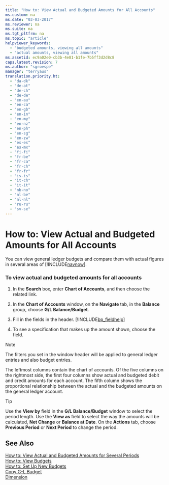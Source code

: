 ```yaml
---
title: "How to: View Actual and Budgeted Amounts for All Accounts"
ms.custom: na
ms.date: "03-03-2017"
ms.reviewer: na
ms.suite: na
ms.tgt_pltfrm: na
ms.topic: "article"
helpviewer_keywords: 
  - "budgeted amounts, viewing all amounts"
  - "actual amounts, viewing all amounts"
ms.assetid: ec9a02e0-cb3b-4e81-b1fe-7b5ff3d2d8c8
caps.latest.revision: 7
ms.author: "sgroespe"
manager: "terryaus"
translation.priority.ht: 
  - "da-dk"
  - "de-at"
  - "de-ch"
  - "de-de"
  - "en-au"
  - "en-ca"
  - "en-gb"
  - "en-in"
  - "en-my"
  - "en-nz"
  - "en-ph"
  - "en-sg"
  - "en-zw"
  - "es-es"
  - "es-mx"
  - "fi-fi"
  - "fr-be"
  - "fr-ca"
  - "fr-ch"
  - "fr-fr"
  - "is-is"
  - "it-ch"
  - "it-it"
  - "nb-no"
  - "nl-be"
  - "nl-nl"
  - "ru-ru"
  - "sv-se"
---
```

# How to: View Actual and Budgeted Amounts for All Accounts
You can view general ledger budgets and compare them with actual figures in several areas of [!INCLUDE[navnow](../ApplicationDesign/includes/navnow_md.md)].  
  
### To view actual and budgeted amounts for all accounts  
  
1.  In the **Search** box, enter **Chart of Accounts**, and then choose the related link.  
  
2.  In the **Chart of Accounts** window, on the **Navigate** tab, in the **Balance** group, choose **G\/L Balance\/Budget**.  
  
3.  Fill in the fields in the header. [!INCLUDE[bp_fieldhelp]()]  
  
4.  To see a specification that makes up the amount shown, choose the field.  
  
> [!NOTE]  
>  The filters you set in the window header will be applied to general ledger entries and also budget entries.  
>   
>  The leftmost columns contain the chart of accounts. Of the five columns on the rightmost side, the first four columns show actual and budgeted debit and credit amounts for each account. The fifth column shows the proportional relationship between the actual and the budgeted amounts on the general ledger account.  
  
> [!TIP]  
>  Use the **View by** field in the **G\/L Balance\/Budget** window to select the period length. Use the **View as** field to select the way the amounts will be calculated, **Net Change** or **Balance at Date**. On the **Actions** tab, choose **Previous Period** or **Next Period** to change the period.  
  
## See Also  
 [How to: View Actual and Budgeted Amounts for Several Periods](../BusinessIntelligence/how-to-view-actual-and-budgeted-amounts-for-several-periods.md)   
 [How to: View Budgets](../BusinessIntelligence/how-to-view-budgets.md)   
 [How to: Set Up New Budgets](../Finance/how-to-set-up-new-budgets.md)   
 [Copy G\-L Budget](../Topic/\($%20B_96%20Copy%20G-L%20Budget%20$\).md)   
 [Dimension](assetId:///09a43eac-15fc-4036-9913-fe2b74a18bf3)